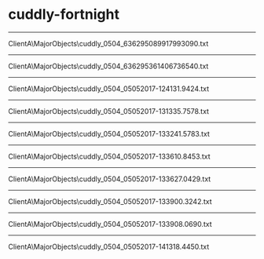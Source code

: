 # cuddly-fortnight

-------------------------------------
ClientA\MajorObjects\cuddly_0504_636295089917993090.txt

-------------------------------------
ClientA\MajorObjects\cuddly_0504_636295361406736540.txt

-------------------------------------
ClientA\MajorObjects\cuddly_0504_05052017-124131.9424.txt

-------------------------------------
ClientA\MajorObjects\cuddly_0504_05052017-131335.7578.txt

-------------------------------------
ClientA\MajorObjects\cuddly_0504_05052017-133241.5783.txt

-------------------------------------
ClientA\MajorObjects\cuddly_0504_05052017-133610.8453.txt

-------------------------------------
ClientA\MajorObjects\cuddly_0504_05052017-133627.0429.txt

-------------------------------------
ClientA\MajorObjects\cuddly_0504_05052017-133900.3242.txt

-------------------------------------
ClientA\MajorObjects\cuddly_0504_05052017-133908.0690.txt

-------------------------------------
ClientA\MajorObjects\cuddly_0504_05052017-141318.4450.txt
